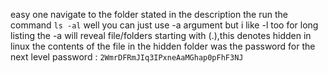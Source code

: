 easy one navigate to the folder stated in the description the run the command
`ls -al` well you can just use -a argument but i like -l too for long listing the -a will reveal file/folders starting with (.),this denotes hidden in linux 
the contents of the file in the hidden folder was the password for the next level
password : `2WmrDFRmJIq3IPxneAaMGhap0pFhF3NJ`